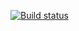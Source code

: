 [![Build status](https://ci.appveyor.com/api/projects/status/cqb9q75akerjr83x?svg=true)](https://ci.appveyor.com/project/4Shire/carddelivery)
